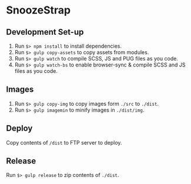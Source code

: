 # SnoozeStrap

## Development Set-up

1. Run `$> npm install` to install dependencies.
2. Run `$> gulp copy-assets` to copy assets from modules.
5. Run `$> gulp watch` to compile SCSS, JS and PUG files as you code.
6. Run `$> gulp watch-bs` to enable browser-sync & compile SCSS and JS files as you code.

## Images

1. Run `$> gulp copy-img` to copy images form `./src` to `./dist`.
2. Run `$> gulp imagemin` to minify images in `./dist/img`.

## Deploy

Copy contents of `/dist` to FTP server to deploy.

## Release

Run `$> gulp release` to zip contents of `./dist`.
